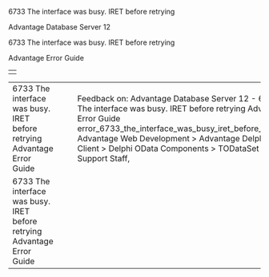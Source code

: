 6733 The interface was busy. IRET before retrying




Advantage Database Server 12  

6733 The interface was busy. IRET before retrying

Advantage Error Guide

|  |
| --- |
|  |

|  |  |  |  |  |
| --- | --- | --- | --- | --- |
| 6733 The interface was busy. IRET before retrying  Advantage Error Guide |  |  | Feedback on: Advantage Database Server 12 - 6733 The interface was busy. IRET before retrying Advantage Error Guide error\_6733\_the\_interface\_was\_busy\_iret\_before\_retrying Advantage Web Development > Advantage Delphi OData Client > Delphi OData Components > TODataSet / Dear Support Staff, |  |
| 6733 The interface was busy. IRET before retrying  Advantage Error Guide |  |  |  |  |